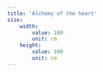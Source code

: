 ```yaml
---
title: 'Alchemy of the heart'
size:
    width:
        value: 100
        unit: cm
    height:
        value: 100
        unit: cm
---
```


